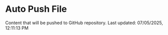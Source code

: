 # Auto Push File

Content that will be pushed to GitHub repository.
Last updated: 07/05/2025, 12:11:13 PM